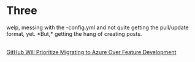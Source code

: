 <h1>Three</h1>
welp, messing with the -config.yml and not quite getting the pull/update format, yet.
*But,* getting the hang of creating posts.

<P><br><a href="https://thenewstack.io/github-will-prioritize-migrating-to-azure-over-feature-development/">GitHub Will Prioritize Migrating to Azure Over Feature Development</a></P>
